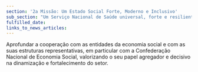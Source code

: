 ```yaml
---
section: '2a Missão: Um Estado Social Forte, Moderno e Inclusivo'
sub_section: "Um Serviço Nacional de Saúde universal, forte e resiliente"
fulfilled_date:
links_to_news_articles:
---
```


Aprofundar a cooperação com as entidades da economia social e com as suas estruturas representativas, em particular com a Confederação Nacional de Economia Social, valorizando o seu papel agregador e decisivo na dinamização e fortalecimento do setor.